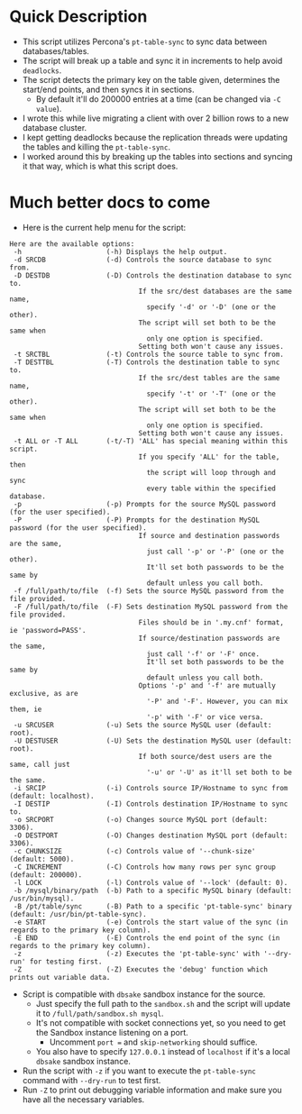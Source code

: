 # Quick Description

- This script utilizes Percona's `pt-table-sync` to sync data between databases/tables.
- The script will break up a table and sync it in increments to help avoid `deadlocks`.
- The script detects the primary key on the table given, determines the start/end points, and then syncs it in sections.
  - By default it'll do 200000 entries at a time (can be changed via `-C value`).
- I wrote this while live migrating a client with over 2 billion rows to a new database cluster.
- I kept getting deadlocks because the replication threads were updating the tables and killing the `pt-table-sync`.
- I worked around this by breaking up the tables into sections and syncing it that way, which is what this script does.

# Much better docs to come

- Here is the current help menu for the script:

```
Here are the available options:
 -h                     (-h) Displays the help output.
 -d SRCDB               (-d) Controls the source database to sync from.
 -D DESTDB              (-D) Controls the destination database to sync to.
                                If the src/dest databases are the same name,
                                  specify '-d' or '-D' (one or the other).
                                The script will set both to be the same when
                                  only one option is specified.
                                Setting both won't cause any issues.
 -t SRCTBL              (-t) Controls the source table to sync from.
 -T DESTTBL             (-T) Controls the destination table to sync to.
                                If the src/dest tables are the same name,
                                  specify '-t' or '-T' (one or the other).
                                The script will set both to be the same when
                                  only one option is specified.
                                Setting both won't cause any issues.
 -t ALL or -T ALL       (-t/-T) 'ALL' has special meaning within this script.
                                If you specify 'ALL' for the table, then
                                  the script will loop through and sync
                                  every table within the specified database.
 -p                     (-p) Prompts for the source MySQL password (for the user specified).
 -P                     (-P) Prompts for the destination MySQL password (for the user specified).
                                If source and destination passwords are the same,
                                  just call '-p' or '-P' (one or the other).
                                  It'll set both passwords to be the same by
                                  default unless you call both.
 -f /full/path/to/file  (-f) Sets the source MySQL password from the file provided.
 -F /full/path/to/file  (-F) Sets destination MySQL password from the file provided.
                                Files should be in '.my.cnf' format, ie 'password=PASS'.
                                If source/destination passwords are the same,
                                  just call '-f' or '-F' once.
                                  It'll set both passwords to be the same by
                                  default unless you call both.
                                Options '-p' and '-f' are mutually exclusive, as are
                                  '-P' and '-F'. However, you can mix them, ie
                                  '-p' with '-F' or vice versa.
 -u SRCUSER             (-u) Sets the source MySQL user (default: root).
 -U DESTUSER            (-U) Sets the destination MySQL user (default: root).
                                If both source/dest users are the same, call just
                                  '-u' or '-U' as it'll set both to be the same.
 -i SRCIP               (-i) Controls source IP/Hostname to sync from (default: localhost).
 -I DESTIP              (-I) Controls destination IP/Hostname to sync to.
 -o SRCPORT             (-o) Changes source MySQL port (default: 3306).
 -O DESTPORT            (-O) Changes destination MySQL port (default: 3306).
 -c CHUNKSIZE           (-c) Controls value of '--chunk-size' (default: 5000).
 -C INCREMENT           (-C) Controls how many rows per sync group (default: 200000).
 -l LOCK                (-l) Controls value of '--lock' (default: 0).
 -b /mysql/binary/path  (-b) Path to a specific MySQL binary (default: /usr/bin/mysql).
 -B /pt/table/sync      (-B) Path to a specific 'pt-table-sync' binary (default: /usr/bin/pt-table-sync).
 -e START               (-e) Controls the start value of the sync (in regards to the primary key column).
 -E END                 (-E) Controls the end point of the sync (in regards to the primary key column).
 -z                     (-z) Executes the 'pt-table-sync' with '--dry-run' for testing first.
 -Z                     (-Z) Executes the 'debug' function which prints out variable data.
```
- Script is compatible with `dbsake` sandbox instance for the source.
  - Just specify the full path to the `sandbox.sh` and the script will update it to `/full/path/sandbox.sh mysql`.
  - It's not compatible with socket connections yet, so you need to get the Sandbox instance listening on a port.
    - Uncomment `port =` and `skip-networking` should suffice.
  - You also have to specify `127.0.0.1` instead of `localhost` if it's a local `dbsake` sandbox instance.
- Run the script with `-z` if you want to execute the `pt-table-sync` command with `--dry-run` to test first.
- Run `-Z` to print out debugging variable information and make sure you have all the necessary variables.
